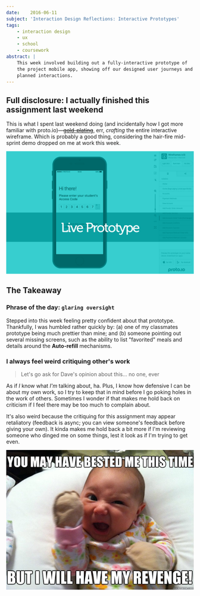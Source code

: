 ```yaml
---
date:    2016-06-11
subject: 'Interaction Design Reflections: Interactive Prototypes'
tags:
    - interaction design
    - ux
    - school
    - coursework
abstract: |
    This week involved building out a fully-interactive prototype of
    the project mobile app, showing off our designed user journeys and
    planned interactions.
---
```


## Full disclosure: I actually finished this assignment last weekend

This is what I spent last weekend doing (and incidentally how I got more familiar with proto.io)&mdash;<strike>[gold-plating](http://c2.com/cgi/wiki?GoldPlating)</strike>, err, _crafting_ the entire interactive wireframe.  Which is probably a good thing, considering the hair-fire mid-sprint demo dropped on me at work this week.

[![such golden much plated](/writing/attachments/screenshot-interactive-wireframe.png)](https://davidbazile.proto.io/share/?id=65379e6f-6bbb-4c26-a598-d704d4690ced&v=3)


## The Takeaway

### Phrase of the day: `glaring oversight`

Stepped into this week feeling pretty confident about that prototype.  Thankfully, I was humbled rather quickly by: (a) one of my classmates prototype being much prettier than mine; and (b) someone pointing out several missing screens, such as the ability to list "favorited" meals and details around the __Auto-refill__ mechanisms.

### I always feel weird critiquing other's work

> Let's go ask for Dave's opinion about this...
> <span class="quoth">no one, ever</span>

As if _I_ know what _I'm_ talking about, ha.  Plus, I know how defensive I can be about my own work, so I try to keep that in mind before I go poking holes in the work of others.  Sometimes I wonder if that makes me hold back on criticism if I feel there may be too much to complain about.

It's also weird because the critiquing for this assignment may appear retaliatory (feedback is async; you can view someone's feedback before giving your own).  It kinda makes me hold back a bit more if I'm reviewing someone who dinged me on some things, lest it look as if I'm trying to get even.

![ADORBS](/writing/attachments/vengeance.jpg)
